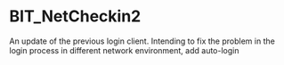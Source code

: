 # BIT_NetCheckin2
An update of the previous login client. Intending to fix the problem in the login process in different network environment, add auto-login
